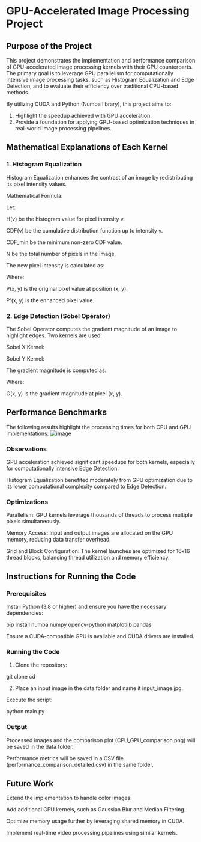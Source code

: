 # GPU-Accelerated Image Processing Project

## Purpose of the Project

This project demonstrates the implementation and performance comparison of GPU-accelerated image processing kernels with their CPU counterparts. The primary goal is to leverage GPU parallelism for computationally intensive image processing tasks, such as Histogram Equalization and Edge Detection, and to evaluate their efficiency over traditional CPU-based methods.

By utilizing CUDA and Python (Numba library), this project aims to:

1. Highlight the speedup achieved with GPU acceleration.
2. Provide a foundation for applying GPU-based optimization techniques in real-world image processing pipelines.

## Mathematical Explanations of Each Kernel

### 1. Histogram Equalization

Histogram Equalization enhances the contrast of an image by redistributing its pixel intensity values.

Mathematical Formula:

Let:

H(v) be the histogram value for pixel intensity v.

CDF(v) be the cumulative distribution function up to intensity v.

CDF_min be the minimum non-zero CDF value.

N be the total number of pixels in the image.

The new pixel intensity is calculated as:

Where:

P(x, y) is the original pixel value at position (x, y).

P'(x, y) is the enhanced pixel value.

### 2. Edge Detection (Sobel Operator)

The Sobel Operator computes the gradient magnitude of an image to highlight edges. Two kernels are used:

Sobel X Kernel:

Sobel Y Kernel:

The gradient magnitude is computed as:

Where:

G(x, y) is the gradient magnitude at pixel (x, y).

## Performance Benchmarks

The following results highlight the processing times for both CPU and GPU implementations:
![image](https://github.com/user-attachments/assets/e4866069-e06f-40a5-adee-52a9e9119e14)


### Observations

GPU acceleration achieved significant speedups for both kernels, especially for computationally intensive Edge Detection.

Histogram Equalization benefited moderately from GPU optimization due to its lower computational complexity compared to Edge Detection.

### Optimizations

Parallelism: GPU kernels leverage thousands of threads to process multiple pixels simultaneously.

Memory Access: Input and output images are allocated on the GPU memory, reducing data transfer overhead.

Grid and Block Configuration: The kernel launches are optimized for 16x16 thread blocks, balancing thread utilization and memory efficiency.

## Instructions for Running the Code

### Prerequisites

Install Python (3.8 or higher) and ensure you have the necessary dependencies:

pip install numba numpy opencv-python matplotlib pandas

Ensure a CUDA-compatible GPU is available and CUDA drivers are installed.

### Running the Code

1. Clone the repository:

  git clone <repository-url>
  cd <repository-folder>

2. Place an input image in the data folder and name it input_image.jpg.

  Execute the script:

  python main.py

### Output

Processed images and the comparison plot (CPU_GPU_comparison.png) will be saved in the data folder.

Performance metrics will be saved in a CSV file (performance_comparison_detailed.csv) in the same folder.

## Future Work

Extend the implementation to handle color images.

Add additional GPU kernels, such as Gaussian Blur and Median Filtering.

Optimize memory usage further by leveraging shared memory in CUDA.

Implement real-time video processing pipelines using similar kernels.
